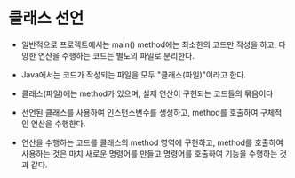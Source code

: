 # 클래스 선언

* 일반적으로 프로젝트에서는 main() method에는 최소한의 코드만 작성을 하고, 다양한 연산을 수행하는 코드는 별도의 파일로 분리한다.

* Java에서는 코드가 작성되는 파일을 모두 "클래스(파일)"이라고 한다.

* 클래스(파일)에는 method가 있으며, 실제 연산이 구현되는 코드들의 묶음이다

* 선언된 클래스를 사용하여 인스턴스변수를 생성하고, method를 호출하여 구체적인 연산을 수행한다.

* 연산을 수행하는 코드를 클래스의 method 영역에 구현하고, method를 호출하여 사용하는 것은 마치 새로운 명령어를 만들고 명령어를 호출하여 기능을 수행하는 것과 같다.